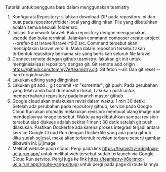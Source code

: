 Tutorial untuk pengguna baru dalam menggunakan teamistry

1. Konfigurasi Repository: silahkan download ZIP pada repository ini dan buat pada repository/folder local yang diinginkan. File yang dibutuhkan adalah semua kecuali folder src.
2. Inisiasi framework laravel: Buka repository dengan menggunakan vscode dan buka terminal. Jalankan command composer create-project --prefer-dist laravel/laravel:^9.0 src. Command tersebut akan menciptakan laravel versi 9. Maka dalam repositori tersebut akan terbentuk repository bernama src yang berisikan seluruh file laravel.
3. Connect remote dengan github teamistry: lakukan git init untuk menginisialisasi repository dengan git. Git remote add origin https://github.com/tommy7e/teamistry.git. Git fetch --all. Dan git reset --hard origin/master
4. Lakukan editing yang diinginkan
5. Lakukan git add .; git commit -m "komentar"; git push: Pada perubahan yang telah anda buat di repositori lokal, Lakukan push untuk memperbaharui repository pada branch master github.
6. Google cloud akan melakukan revisi dalam waktu: 1 min 30 detik: Setelah ada perubahan pada repository github, service pada Google Cloud Run akan otomatis melakukan revision: membuat ulang image dan mendeploynya image tersebut. Waktu yang dibutuhkan sampai revision tersebut siap diakses adalah sekitar 1 menit 30 detik setelah git push dilakukan. Pastikan Dockerfile ada karena proses integrasi terjadi antara service Google CLoud Run dengan Dockerfile yang ada pada github. Jika sudah selesai, maka akan terbentuk revision terbaru seperti gambar dibawah ini: ![image](https://github.com/tommy7e/teamistry/assets/147222093/515e82ed-6c27-4946-b025-995a121f3f71)
8. Melihat website pada cloud: Pergi pada link https://teamistry-ir6oijtnxq-uc.a.run.app/ untuk melihat web tersebut sudah terlaunch via Google Cloud Run service. Pergi juga ke link https://teamistry-ir6oijtnxq-uc.a.run.app/(route-yang-dituju) untuk pergi pada page di route lainnya
   

    
